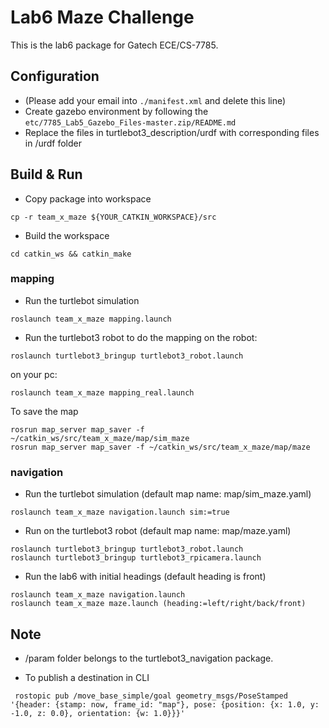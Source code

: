 # Lab6 Maze Challenge
This is the lab6 package for Gatech ECE/CS-7785.

## Configuration
* (Please add your email into `./manifest.xml` and delete this line)
* Create gazebo environment by following the `etc/7785_Lab5_Gazebo_Files-master.zip/README.md`
* Replace the files in turtlebot3_description/urdf with corresponding files in /urdf folder

## Build & Run
* Copy package into workspace
```
cp -r team_x_maze ${YOUR_CATKIN_WORKSPACE}/src
```
* Build the workspace
```
cd catkin_ws && catkin_make
```
### mapping
* Run the turtlebot simulation 
```
roslaunch team_x_maze mapping.launch
```
* Run the turtlebot3 robot to do the mapping
on the robot:
```
roslaunch turtlebot3_bringup turtlebot3_robot.launch
```
on your pc:
```
roslaunch team_x_maze mapping_real.launch
```

To save the map
```
rosrun map_server map_saver -f ~/catkin_ws/src/team_x_maze/map/sim_maze
rosrun map_server map_saver -f ~/catkin_ws/src/team_x_maze/map/maze
```
### navigation
* Run the turtlebot simulation (default map name: map/sim_maze.yaml)
```
roslaunch team_x_maze navigation.launch sim:=true 
```
* Run on the turtlebot3 robot (default map name: map/maze.yaml)
```
roslaunch turtlebot3_bringup turtlebot3_robot.launch
roslaunch turtlebot3_bringup turtlebot3_rpicamera.launch

```
* Run the lab6 with initial headings (default heading is front)

```
roslaunch team_x_maze navigation.launch
roslaunch team_x_maze maze.launch (heading:=left/right/back/front)

```

## Note
* /param folder belongs to the turtlebot3_navigation package.
 
* To publish a destination in CLI
```
 rostopic pub /move_base_simple/goal geometry_msgs/PoseStamped  '{header: {stamp: now, frame_id: "map"}, pose: {position: {x: 1.0, y: -1.0, z: 0.0}, orientation: {w: 1.0}}}'

```


